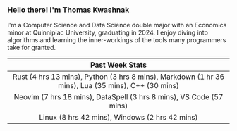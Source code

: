 
### Hello there! I'm Thomas Kwashnak

I'm a Computer Science and Data Science double major with an Economics
minor at Quinnipiac University, graduating in 2024.
I enjoy diving into algorithms and learning the inner-workings of the tools
many programmers take for granted.

| Past Week Stats |
| :---: |
| Rust (4 hrs 13 mins), Python (3 hrs 8 mins), Markdown (1 hr 36 mins), Lua (35 mins), C++ (30 mins) |
| Neovim (7 hrs 18 mins), DataSpell (3 hrs 8 mins), VS Code (57 mins) |
| Linux (8 hrs 42 mins), Windows (2 hrs 42 mins) |

